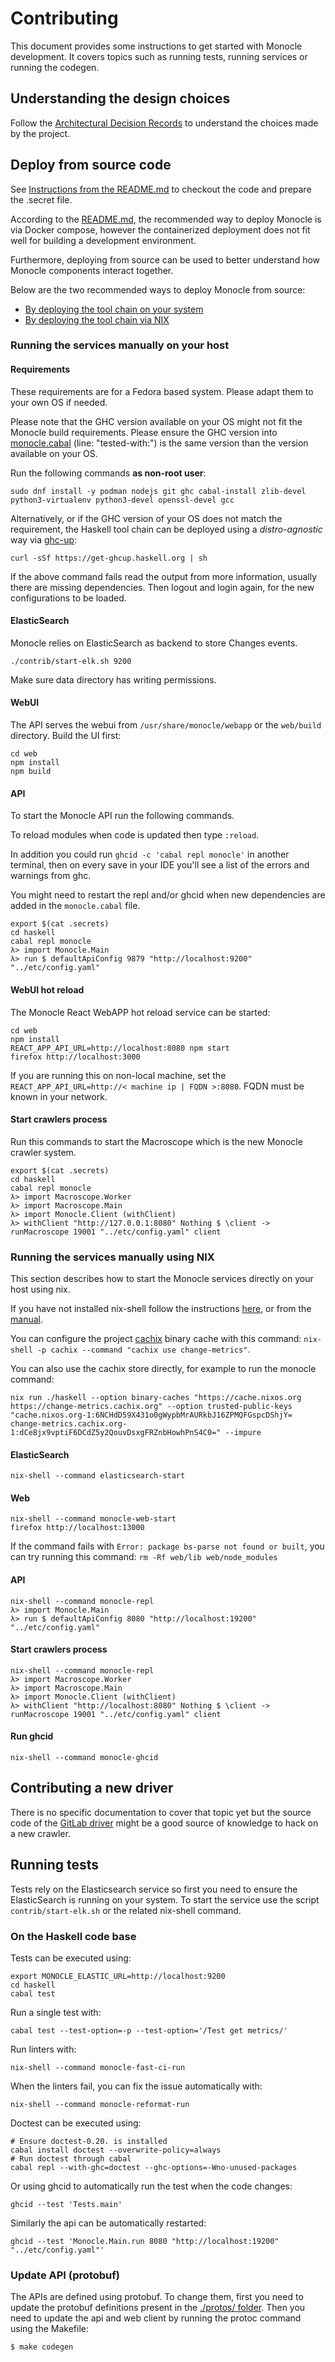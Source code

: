 # Contributing

This document provides some instructions to get started with Monocle development. It covers topics
such as running tests, running services or running the codegen.

## Understanding the design choices

Follow the [Architectural Decision Records](doc/adr/index.md) to understand the choices made by the project.

## Deploy from source code

See [Instructions from the README.md](README.md#checkout-the-code) to checkout the code and prepare
the .secret file.

According to the [README.md](README.md#installation), the recommended way to deploy Monocle is via
Docker compose, however the containerized deployment does not fit well for building a development environment.

Furthermore, deploying from source can be used to better understand how Monocle components interact
together.

Below are the two recommended ways to deploy Monocle from source:

- [By deploying the tool chain on your system](#running-the-services-manually-on-your-host)
- [By deploying the tool chain via NIX](#running-the-services-manually-using-nix)

### Running the services manually on your host

#### Requirements

These requirements are for a Fedora based system. Please adapt them to your own OS if needed.

Please note that the GHC version available on your OS might not fit the Monocle build requirements. Please
ensure the GHC version into [monocle.cabal](./haskell/monocle.cabal) (line: "tested-with:") is the same version
than the version available on your OS.

Run the following commands **as non-root user**:

```ShellSession
sudo dnf install -y podman nodejs git ghc cabal-install zlib-devel python3-virtualenv python3-devel openssl-devel gcc
```

Alternatively, or if the GHC version of your OS does not match the requirement, the Haskell tool chain
can be deployed using a *distro-agnostic* way via [ghc-up](https://www.haskell.org/ghcup):


```ShellSession
curl -sSf https://get-ghcup.haskell.org | sh
```

If the above command fails read the output from more information, usually there are missing dependencies.
Then logout and login again, for the new configurations to be loaded.

#### ElasticSearch

Monocle relies on ElasticSearch as backend to store Changes events.

```ShellSession
./contrib/start-elk.sh 9200
```
Make sure data directory has writing permissions.

#### WebUI

The API serves the webui from `/usr/share/monocle/webapp` or the `web/build` directory.
Build the UI first:

```ShellSession
cd web
npm install
npm build
```

#### API

To start the Monocle API run the following commands.

To reload modules when code is updated then type `:reload`.

In addition you could run `ghcid -c 'cabal repl monocle'` in another terminal, then on every save in your IDE you'll see a list of the errors and warnings from ghc.

You might need to restart the repl and/or ghcid when new dependencies are
added in the `monocle.cabal` file.

```ShellSession
export $(cat .secrets)
cd haskell
cabal repl monocle
λ> import Monocle.Main
λ> run $ defaultApiConfig 9879 "http://localhost:9200" "../etc/config.yaml"
```

#### WebUI hot reload

The Monocle React WebAPP hot reload service can be started:

```ShellSession
cd web
npm install
REACT_APP_API_URL=http://localhost:8080 npm start
firefox http://localhost:3000
```
If you are running this on non-local machine, set the `REACT_APP_API_URL=http://< machine ip | FQDN >:8080`. FQDN must be known in your network.

#### Start crawlers process

Run this commands to start the Macroscope which is the new Monocle crawler system.

```ShellSession
export $(cat .secrets)
cd haskell
cabal repl monocle
λ> import Macroscope.Worker
λ> import Macroscope.Main
λ> import Monocle.Client (withClient)
λ> withClient "http://127.0.0.1:8080" Nothing $ \client -> runMacroscope 19001 "../etc/config.yaml" client
```

### Running the services manually using NIX

This section describes how to start the Monocle services directly on your host using nix.

If you have not installed nix-shell follow the instructions [here](https://nixos.org/), or from the [manual](https://nixos.org/manual/nix/stable/installation/installing-binary.html).

You can configure the project [cachix](https://cachix.org) binary cache with this command: `nix-shell -p cachix --command "cachix use change-metrics"`.

You can also use the cachix store directly, for example to run the monocle command:

```ShellSession
nix run ./haskell --option binary-caches "https://cache.nixos.org https://change-metrics.cachix.org" --option trusted-public-keys "cache.nixos.org-1:6NCHdD59X431o0gWypbMrAURkbJ16ZPMQFGspcDShjY= change-metrics.cachix.org-1:dCe8jx9vptiF6DCdZ5y2QouvDsxgFRZnbHowhPnS4C0=" --impure
```


#### ElasticSearch

```ShellSession
nix-shell --command elasticsearch-start
```

#### Web

```ShellSession
nix-shell --command monocle-web-start
firefox http://localhost:13000
```

If the command fails with `Error: package bs-parse not found or built`, you can try running this command: `rm -Rf web/lib web/node_modules`

#### API

```ShellSession
nix-shell --command monocle-repl
λ> import Monocle.Main
λ> run $ defaultApiConfig 8080 "http://localhost:19200" "../etc/config.yaml"
```

#### Start crawlers process

```ShellSession
nix-shell --command monocle-repl
λ> import Macroscope.Worker
λ> import Macroscope.Main
λ> import Monocle.Client (withClient)
λ> withClient "http://localhost:8080" Nothing $ \client -> runMacroscope 19001 "../etc/config.yaml" client
```

#### Run ghcid

```ShellSession
nix-shell --command monocle-ghcid
```

## Contributing a new driver

There is no specific documentation to cover that topic yet but the source code of
the [GitLab driver](haskell/src/Lentille/GitLab/MergeRequests.hs) might be a good
source of knowledge to hack on a new crawler.

## Running tests

Tests rely on the Elasticsearch service so first you need to ensure the ElasticSearch is running on your system. To start the service use the script `contrib/start-elk.sh` or the related nix-shell command.

### On the Haskell code base

Tests can be executed using:

```ShellSession
export MONOCLE_ELASTIC_URL=http://localhost:9200
cd haskell
cabal test
```

Run a single test with:

```ShellSession
cabal test --test-option=-p --test-option='/Test get metrics/'
```

Run linters with:

```ShellSession
nix-shell --command monocle-fast-ci-run
```

When the linters fail, you can fix the issue automatically with:

```ShellSession
nix-shell --command monocle-reformat-run
```

Doctest can be executed using:

```ShellSession
# Ensure doctest-0.20. is installed
cabal install doctest --overwrite-policy=always
# Run doctest through cabal
cabal repl --with-ghc=doctest --ghc-options=-Wno-unused-packages
```

Or using ghcid to automatically run the test when the code changes:

```ShellSession
ghcid --test 'Tests.main'
```

Similarly the api can be automatically restarted:

```ShellSession
ghcid --test 'Monocle.Main.run 8080 "http://localhost:19200" "../etc/config.yaml"'
```

### Update API (protobuf)

The APIs are defined using protobuf. To change them, first you need to update the
protobuf definitions present in the [./protos/ folder](./protos). Then you need to update
the api and web client by running the protoc command using the Makefile:

```ShellSession
$ make codegen
```
